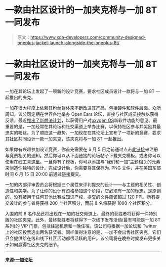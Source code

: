 # 一款由社区设计的一加夹克将与一加 8T 一同发布

> 原文：<https://www.xda-developers.com/community-designed-oneplus-jacket-launch-alongside-the-oneplus-8t/>

# 一款由社区设计的一加夹克将与一加 8T 一同发布

一加在其论坛上发起了一项新的设计竞赛，要求社区成员设计一款将与一加 8T 一起推出的夹克。

一加在很大程度上依赖其粉丝群体来不断改进其产品，包括硬件和软件层面。众所周知，该公司定期在世界各地举办 Open Ears 论坛，直接与社区成员接触以获得反馈，最近[推出了新想法计划](https://www.xda-developers.com/oneplus-launches-ideas-program-community-feedback-oxygenos/)，以获得用户对[oxygen OS](https://www.xda-developers.com/5-new-oxygenos-features-oneplus-working-on/)新软件功能的意见。最重要的是，一加经常在其论坛和社交渠道上举办比赛，以保持社区参与并奖励其最忠实的粉丝。为了顺应这一趋势，一加现在在其论坛上宣布了一项新的竞赛，要求其社区共同设计一款一加夹克，该夹克将与一加 8T 一起推出。

如果你有兴趣参加设计竞赛，你首先需要在 6 月 5 日之前通过点击[此链接](https://forms.office.com/Pages/ResponsePage.aspx?id=nZAjBGwpPkarXOWFOlGN-MJ9mF51LOhClMWP1GA67TFUMzZVUVAxODM3M0sxTkg4TEFNQ0ZZWEVKUS4u)来注册与竞赛相关的通知。然后你可以从下面链接的论坛帖子下载夹克模板，或者你可以使用在线工具[这里](https://onepluscom.pxf.io/c/2233363/916678/12532?subId1=UUxdaUeUpU28593&subId2=exda&u=https%3A%2F%2Fwww.oneplus.com%2Fcommunity%2Fjacketcodesign)。一旦你有了模板，你可以添加与“我们和一加”主题相关的元素来创造你独特的设计。完成设计后，你需要将其保存为. PNG 文件，并在美国东部时间 6 月 15 日 20:00 前通过[链接](https://www.surveymonkey.com/r/QCWB6KK)提交。

一加的内部评审委员会将根据三个属性来评判提交的设计——与主题的相关性、创造性和美学。为了让你的设计有资格参加这个阶段，它必须有一加的标志，是原创的，没有被用于任何其他比赛或知识产权，提交的文件应该超过 120 PPI。所有提交设计的参与者将获得 200 个社区积分，而前 8 名将获得 1000 个社区积分。

入围的前 8 名作品还将出现在一加的社交频道上，最终的获胜者将获得一件特别版的社区夹克。此外，最终获胜者将获得下一次线下发布活动(最有可能是一加 8T 系列)的 VIP 门票，包括往返机票和一晚住宿。该公司将根据一加论坛和 Twitter 上的社区投票选出两名获奖者。同样值得注意的是，一加不会出售社区夹克，它们只会提供给在线和线下社区活动都很活跃的用户。该公司将在晚些时候发布更多关于如何赢得社区夹克的细节。

* * *

**来源:[一加论坛](https://forums.oneplus.com/threads/lets-wear-oneplus-design-a-coach-jacket-together.1224750/)**
